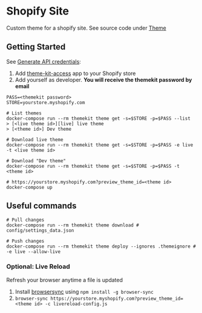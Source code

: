 # Shopify Site

Custom theme for a shopify site. See source code under [Theme](./Theme)

## Getting Started

See [Generate API credentials]:
1. Add [theme-kit-access](https://apps.shopify.com/theme-kit-access) app to your Shopify store
2. Add yourself as developer. **You will receive the themekit password by email**

```
PASS=<themekit password>
STORE=yourstore.myshopify.com

# List themes
docker-compose run --rm themekit theme get -s=$STORE -p=$PASS --list
> [<live theme id>][live] live theme
> [<theme id>] Dev theme

# Download live theme
docker-compose run --rm themekit theme get -s=$STORE -p=$PASS -e live -t <live theme id>

# Download "Dev theme"
docker-compose run --rm themekit theme get -s=$STORE -p=$PASS -t <theme id>

# https://yourstore.myshopify.com?preview_theme_id=<theme id>
docker-compose up
```

[Generate API credentials]: https://shopify.dev/themes/tools/theme-kit/getting-started#step-2-get-a-theme-kit-password
[private app]: https://help.shopify.com/en/manual/apps/private-apps#enable-private-app-development-from-the-shopify-admin
[Shopify CLI]: https://shopify.dev/themes/tools/cli

## Useful commands

```
# Pull changes
docker-compose run --rm themekit theme download # config/settings_data.json

# Push changes
docker-compose run --rm themekit theme deploy --ignores .themeignore # -e live --allow-live
```

### Optional: Live Reload

Refresh your browser anytime a file is updated

1. Install [browsersync](https://browsersync.io/) using `npm install -g browser-sync`
2. `browser-sync https://yourstore.myshopify.com?preview_theme_id=<theme id> -c livereload-config.js`
